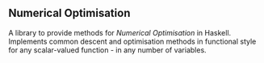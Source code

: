 ## Numerical Optimisation

A library to provide methods for *Numerical Optimisation* in Haskell. Implements common descent and optimisation methods in functional style for any scalar-valued function - in any number of variables.